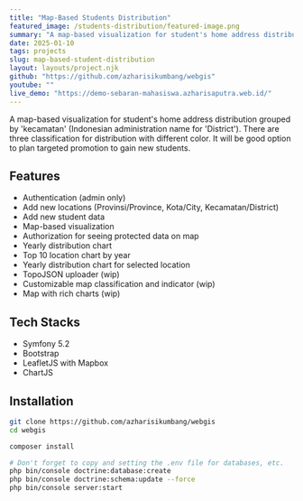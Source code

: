 ```yaml
---
title: "Map-Based Students Distribution"
featured_image: /students-distribution/featured-image.png
summary: "A map-based visualization for student's home address distribution grouped by 'kecamatan' (Indonesian administration name for 'District'). There are three classification for distribution with different color. It will be good option to plan targeted promotion to gain new students."
date: 2025-01-10
tags: projects
slug: map-based-student-distribution
layout: layouts/project.njk
github: "https://github.com/azharisikumbang/webgis"
youtube: ""
live_demo: "https://demo-sebaran-mahasiswa.azharisaputra.web.id/"
---
```


A map-based visualization for student's home address distribution grouped by 'kecamatan' (Indonesian administration name for 'District'). There are three classification for distribution with different color. It will be good option to plan targeted promotion to gain new students.

## Features

- Authentication (admin only)
- Add new locations (Provinsi/Province, Kota/City, Kecamatan/District)
- Add new student data
- Map-based visualization
- Authorization for seeing protected data on map
- Yearly distribution chart
- Top 10 location chart by year
- Yearly distribution chart for selected location
- TopoJSON uploader (wip)
- Customizable map classification and indicator (wip)
- Map with rich charts (wip)

## Tech Stacks

- Symfony 5.2
- Bootstrap
- LeafletJS with Mapbox
- ChartJS

## Installation

```bash
git clone https://github.com/azharisikumbang/webgis
cd webgis

composer install

# Don't forget to copy and setting the .env file for databases, etc.
php bin/console doctrine:database:create
php bin/console doctrine:schema:update --force
php bin/console server:start
```
